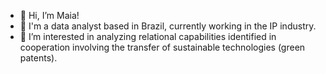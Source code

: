 - 👋 Hi, I’m Maia!
- 💼 I'm a data analyst based in Brazil, currently working in the IP industry.
- 👀 I’m interested in analyzing relational capabilities identified in cooperation involving the transfer of sustainable technologies (green patents).
